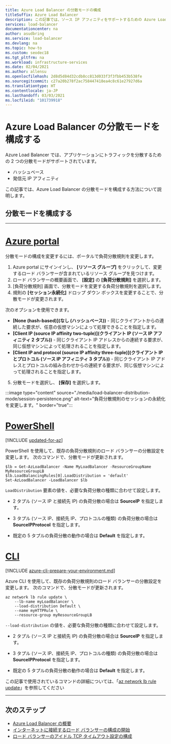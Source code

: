 ```yaml
---
title: Azure Load Balancer の分散モードの構成
titleSuffix: Azure Load Balancer
description: この記事では、ソース IP アフィニティをサポートするための Azure Load Balancer に対する分散モードの構成について説明します。
services: load-balancer
documentationcenter: na
author: asudbring
ms.service: load-balancer
ms.devlang: na
ms.topic: how-to
ms.custom: seodec18
ms.tgt_pltfrm: na
ms.workload: infrastructure-services
ms.date: 02/04/2021
ms.author: allensu
ms.openlocfilehash: 2d8d5d84d32cdb8cc813d033f3f3fbb453b538fe
ms.sourcegitcommit: c27a20b278f2ac758447418ea4c8c61e27927d6a
ms.translationtype: HT
ms.contentlocale: ja-JP
ms.lasthandoff: 03/03/2021
ms.locfileid: "101739918"
---
```

# <a name="configure-the-distribution-mode-for-azure-load-balancer"></a>Azure Load Balancer の分散モードを構成する

Azure Load Balancer では、アプリケーションにトラフィックを分散するための 2 つの分散モードがサポートされています。

* ハッシュベース
* 発信元 IP アフィニティ

この記事では、Azure Load Balancer の分散モードを構成する方法について説明します。


## <a name="configure-distribution-mode"></a>分散モードを構成する

---

# <a name="azure-portal"></a>[**Azure portal**](#tab/azure-portal)

分散モードの構成を変更するには、ポータルで負荷分散規則を変更します。

1. Azure portal にサインインし、 **[リソース グループ]** をクリックして、変更するロード バランサーが含まれているリソース グループを見つけます。
2. ロード バランサーの概要画面で、 **[設定]** の **[負荷分散規則]** を選択します。
3. [負荷分散規則] 画面で、分散モードを変更する負荷分散規則を選択します。
4. 規則の **[セッション永続化]** ドロップ ダウン ボックスを変更することで、分散モードが変更されます。 

次のオプションを使用できます。 

* **[None (hash-based)]\(なし (ハッシュベース)\)** - 同じクライアントからの連続した要求が、任意の仮想マシンによって処理できることを指定します。
* **[Client IP (source IP affinity two-tuple)]\(クライアント IP (ソース IP アフィニティ 2 タプル)\)** - 同じクライアント IP アドレスからの連続する要求が、同じ仮想マシンによって処理されることを指定します。
* **[Client IP and protocol (source IP affinity three-tuple)]\(クライアント IP とプロトコル (ソース IP アフィニティ 3 タプル)\)** - 同じクライアント IP アドレスとプロトコルの組み合わせからの連続する要求が、同じ仮想マシンによって処理されることを指定します。

5. 分散モードを選択し、 **[保存]** を選択します。

:::image type="content" source="./media/load-balancer-distribution-mode/session-persistence.png" alt-text="負荷分散規則のセッションの永続化を変更します。" border="true":::


# <a name="powershell"></a>[**PowerShell**](#tab/azure-powershell)

[!INCLUDE [updated-for-az](../../includes/updated-for-az.md)]

PowerShell を使用して、既存の負荷分散規則のロード バランサーの分散設定を変更します。 次のコマンドで、分散モードが更新されます。 

```azurepowershell-interactive
$lb = Get-AzLoadBalancer -Name MyLoadBalancer -ResourceGroupName MyResourceGroupLB
$lb.LoadBalancingRules[0].LoadDistribution = 'default'
Set-AzLoadBalancer -LoadBalancer $lb
```

`LoadDistribution` 要素の値を、必要な負荷分散の種類に合わせて設定します。 

* 2 タプル (ソース IP と接続先 IP) の負荷分散の場合は **SourceIP** を指定します。 

* 3 タプル (ソース IP、接続先 IP、プロトコルの種類) の負荷分散の場合は **SourceIPProtocol** を指定します。 

* 既定の 5 タプルの負荷分散の動作の場合は **Default** を指定します。

# <a name="cli"></a>[**CLI**](#tab/azure-cli)

[!INCLUDE [azure-cli-prepare-your-environment.md](../../includes/azure-cli-prepare-your-environment.md)]

Azure CLI を使用して、既存の負荷分散規則のロード バランサーの分散設定を変更します。  次のコマンドで、分散モードが更新されます。

```azurecli-interactive
az network lb rule update \
    --lb-name myLoadBalancer \
    --load-distribution Default \
    --name myHTTPRule \
    --resource-group myResourceGroupLB 
```
`--load-distribution` の値を、必要な負荷分散の種類に合わせて設定します。

* 2 タプル (ソース IP と接続先 IP) の負荷分散の場合は **SourceIP** を指定します。 

* 3 タプル (ソース IP、接続先 IP、プロトコルの種類) の負荷分散の場合は **SourceIPProtocol** を指定します。 

* 既定の 5 タプルの負荷分散の動作の場合は **Default** を指定します。

この記事で使用されているコマンドの詳細については、「[az network lb rule update](/cli/azure/network/lb/rule#az_network_lb_rule_update)」を参照してください

---

## <a name="next-steps"></a>次のステップ

* [Azure Load Balancer の概要](load-balancer-overview.md)
* [インターネットに接続するロード バランサーの構成の開始](quickstart-load-balancer-standard-public-powershell.md)
* [ロード バランサーのアイドル TCP タイムアウト設定の構成](load-balancer-tcp-idle-timeout.md)